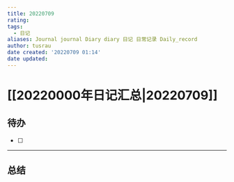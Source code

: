 ```yaml
---
title: 20220709
rating:
tags:
  - 日记
aliases: Journal journal Diary diary 日记 日常记录 Daily_record
author: tusrau
date created: '20220709 01:14'
date updated:
---
```


# [[20220000年日记汇总|20220709]]

## 待办

- [ ] 

---

## 总结
